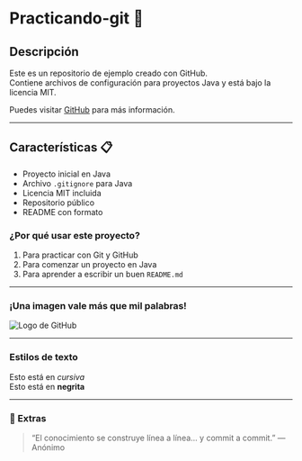 # Practicando-git 🐻

## Descripción

Este es un repositorio de ejemplo creado con GitHub.  
Contiene archivos de configuración para proyectos Java y está bajo la licencia MIT.

Puedes visitar [GitHub](https://github.com) para más información.

---

## Características 📋

- Proyecto inicial en Java
- Archivo `.gitignore` para Java
- Licencia MIT incluida
- Repositorio público
- README con formato

### ¿Por qué usar este proyecto?

1. Para practicar con Git y GitHub
2. Para comenzar un proyecto en Java
3. Para aprender a escribir un buen `README.md`

---

### ¡Una imagen vale más que mil palabras!

![Logo de GitHub](https://github.githubassets.com/images/modules/logos_page/GitHub-Mark.png)

---

### Estilos de texto

Esto está en *cursiva*  
Esto está en **negrita**

---

### 🎉 Extras

> “El conocimiento se construye línea a línea… y commit a commit.” — Anónimo


